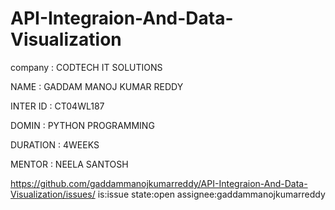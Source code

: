# API-Integraion-And-Data-Visualization

company : CODTECH IT SOLUTIONS

NAME    : GADDAM MANOJ KUMAR REDDY

INTER ID : CT04WL187

DOMIN    : PYTHON PROGRAMMING

DURATION : 4WEEKS

MENTOR   : NEELA SANTOSH

https://github.com/gaddammanojkumarreddy/API-Integraion-And-Data-Visualization/issues/
is:issue state:open assignee:gaddammanojkumarreddy 
